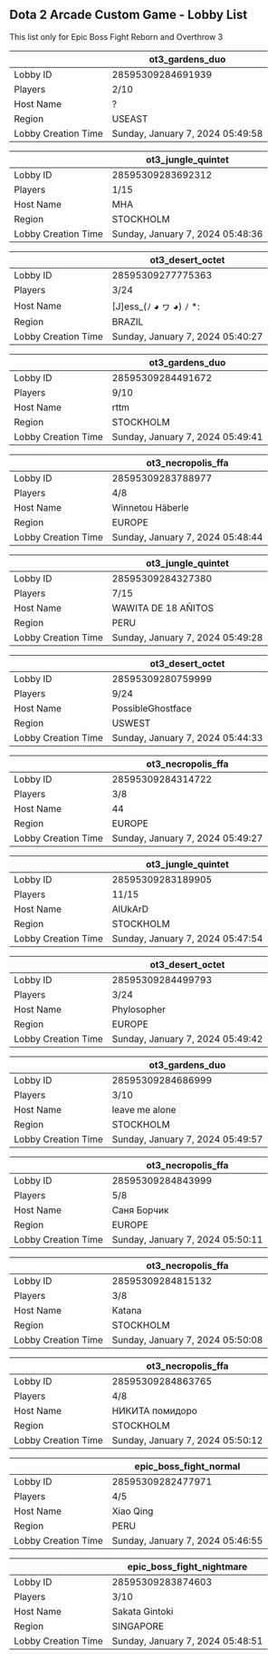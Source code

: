 ## Dota 2 Arcade Custom Game - Lobby List

This list only for Epic Boss Fight Reborn and Overthrow 3

|  | ot3_gardens_duo |
| ------ | ------ |
| Lobby ID | 28595309284691939 |
| Players | 2/10 |
| Host Name | ? |
| Region | USEAST |
| Lobby Creation Time | Sunday, January 7, 2024 05:49:58 |


|  | ot3_jungle_quintet |
| ------ | ------ |
| Lobby ID | 28595309283692312 |
| Players | 1/15 |
| Host Name | MHA |
| Region | STOCKHOLM |
| Lobby Creation Time | Sunday, January 7, 2024 05:48:36 |


|  | ot3_desert_octet |
| ------ | ------ |
| Lobby ID | 28595309277775363 |
| Players | 3/24 |
| Host Name | [J]ess_(ﾉ ◕ ヮ ◕) ﾉ *: |
| Region | BRAZIL |
| Lobby Creation Time | Sunday, January 7, 2024 05:40:27 |


|  | ot3_gardens_duo |
| ------ | ------ |
| Lobby ID | 28595309284491672 |
| Players | 9/10 |
| Host Name | rttm |
| Region | STOCKHOLM |
| Lobby Creation Time | Sunday, January 7, 2024 05:49:41 |


|  | ot3_necropolis_ffa |
| ------ | ------ |
| Lobby ID | 28595309283788977 |
| Players | 4/8 |
| Host Name | Winnetou Häberle |
| Region | EUROPE |
| Lobby Creation Time | Sunday, January 7, 2024 05:48:44 |


|  | ot3_jungle_quintet |
| ------ | ------ |
| Lobby ID | 28595309284327380 |
| Players | 7/15 |
| Host Name | WAWITA DE 18 AÑITOS |
| Region | PERU |
| Lobby Creation Time | Sunday, January 7, 2024 05:49:28 |


|  | ot3_desert_octet |
| ------ | ------ |
| Lobby ID | 28595309280759999 |
| Players | 9/24 |
| Host Name | PossibleGhostface |
| Region | USWEST |
| Lobby Creation Time | Sunday, January 7, 2024 05:44:33 |


|  | ot3_necropolis_ffa |
| ------ | ------ |
| Lobby ID | 28595309284314722 |
| Players | 3/8 |
| Host Name | 44 |
| Region | EUROPE |
| Lobby Creation Time | Sunday, January 7, 2024 05:49:27 |


|  | ot3_jungle_quintet |
| ------ | ------ |
| Lobby ID | 28595309283189905 |
| Players | 11/15 |
| Host Name | AlUkArD |
| Region | STOCKHOLM |
| Lobby Creation Time | Sunday, January 7, 2024 05:47:54 |


|  | ot3_desert_octet |
| ------ | ------ |
| Lobby ID | 28595309284499793 |
| Players | 3/24 |
| Host Name | Phylosopher |
| Region | EUROPE |
| Lobby Creation Time | Sunday, January 7, 2024 05:49:42 |


|  | ot3_gardens_duo |
| ------ | ------ |
| Lobby ID | 28595309284686999 |
| Players | 3/10 |
| Host Name | leave me alone |
| Region | STOCKHOLM |
| Lobby Creation Time | Sunday, January 7, 2024 05:49:57 |


|  | ot3_necropolis_ffa |
| ------ | ------ |
| Lobby ID | 28595309284843999 |
| Players | 5/8 |
| Host Name | Саня Борчик |
| Region | EUROPE |
| Lobby Creation Time | Sunday, January 7, 2024 05:50:11 |


|  | ot3_necropolis_ffa |
| ------ | ------ |
| Lobby ID | 28595309284815132 |
| Players | 3/8 |
| Host Name | Katana |
| Region | STOCKHOLM |
| Lobby Creation Time | Sunday, January 7, 2024 05:50:08 |


|  | ot3_necropolis_ffa |
| ------ | ------ |
| Lobby ID | 28595309284863765 |
| Players | 4/8 |
| Host Name | НИКИТА помидоро |
| Region | STOCKHOLM |
| Lobby Creation Time | Sunday, January 7, 2024 05:50:12 |


|  | epic_boss_fight_normal |
| ------ | ------ |
| Lobby ID | 28595309282477971 |
| Players | 4/5 |
| Host Name | Xiao Qing |
| Region | PERU |
| Lobby Creation Time | Sunday, January 7, 2024 05:46:55 |


|  | epic_boss_fight_nightmare |
| ------ | ------ |
| Lobby ID | 28595309283874603 |
| Players | 3/10 |
| Host Name | Sakata Gintoki |
| Region | SINGAPORE |
| Lobby Creation Time | Sunday, January 7, 2024 05:48:51 |


